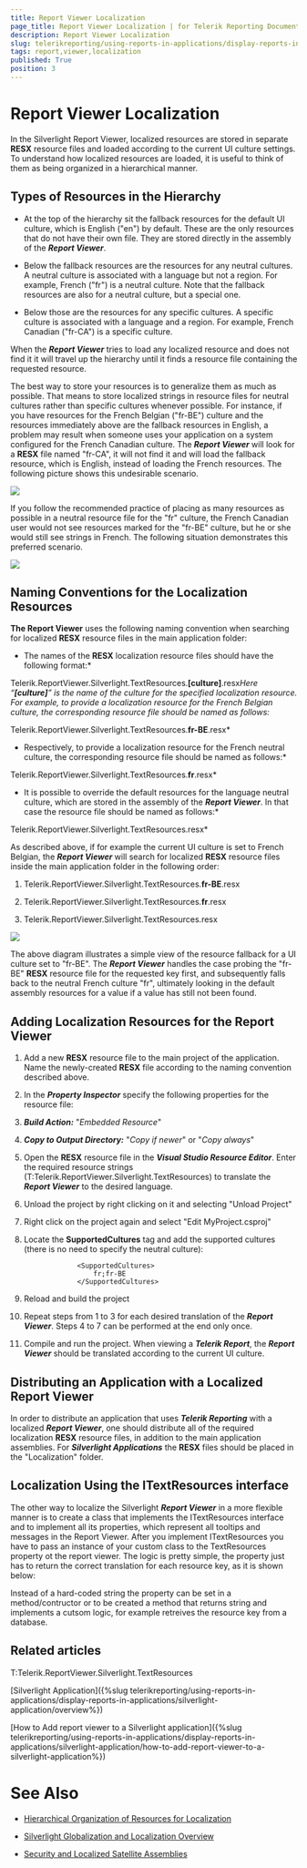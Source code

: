```yaml
---
title: Report Viewer Localization
page_title: Report Viewer Localization | for Telerik Reporting Documentation
description: Report Viewer Localization
slug: telerikreporting/using-reports-in-applications/display-reports-in-applications/silverlight-application/report-viewer-localization
tags: report,viewer,localization
published: True
position: 3
---
```


# Report Viewer Localization



In the Silverlight Report Viewer, localized resources are stored in separate __RESX__ resource files and loaded according to the current UI culture settings. To understand how localized resources are loaded, it is useful to think of them as being organized in a hierarchical manner.

## Types of Resources in the Hierarchy

* At the top of the hierarchy sit the fallback resources for the default UI culture, which is English ("en") by default. These are the only resources that do not have their own file. They are stored directly in the assembly of the __*Report Viewer*__.

* Below the fallback resources are the resources for any neutral cultures. A neutral culture is associated with a language but not a region. For example, French ("fr") is a neutral culture. Note that the fallback resources are also for a neutral culture, but a special one.

* Below those are the resources for any specific cultures. A specific culture is associated with a language and a region. For example, French Canadian ("fr-CA") is a specific culture.

When the __*Report Viewer*__ tries to load any localized resource and does not find it it will travel up the hierarchy until it finds a resource file containing the requested resource.

The best way to store your resources is to generalize them as much as possible. That means to store localized strings in resource files for neutral cultures rather than specific cultures whenever possible. For instance, if you have resources for the French Belgian ("fr-BE") culture and the resources immediately above are the fallback resources in English, a problem may result when someone uses your application on a system configured for the French Canadian culture. The __*Report Viewer*__ will look for a __RESX__ file named "fr-CA", it will not find it and will load the fallback resource, which is English, instead of loading the French resources. The following picture shows this undesirable scenario.

  
  ![](images/localization1.png)

If you follow the recommended practice of placing as many resources as possible in a neutral resource file for the "fr" culture, the French Canadian user would not see resources marked for the "fr-BE" culture, but he or she would still see strings in French. The following situation demonstrates this preferred scenario.

  
  ![](images/localization2.png)

## Naming Conventions for the Localization Resources

__The Report Viewer__ uses the following naming convention when searching for localized __RESX__ resource files in the main application folder:

* The names of the __RESX__ localization resource files should have the following format:*

Telerik.ReportViewer.Silverlight.TextResources.__[culture]__.resx*Here “__[culture]__” is the name of the culture for the specified localization resource. For example, to provide a localization resource 
        	for the French Belgian culture, the corresponding resource file should be named as follows:*

Telerik.ReportViewer.Silverlight.TextResources.__fr-BE__.resx*

* Respectively, to provide a localization resource for the French neutral culture, the corresponding resource file should 
	be named as follows:*

Telerik.ReportViewer.Silverlight.TextResources.__fr__.resx*

* It is possible to override the default resources for the language neutral culture, which are stored in the assembly of the 
		__*Report Viewer*__. In that case the resource file should be named as follows:*

Telerik.ReportViewer.Silverlight.TextResources.resx*

As described above, if for example the current UI culture is set to French Belgian, the __*Report Viewer*__ will search for localized __RESX__ resource files inside the main application folder in the following order:

1. Telerik.ReportViewer.Silverlight.TextResources.__fr-BE__.resx

1. Telerik.ReportViewer.Silverlight.TextResources.__fr__.resx

1. Telerik.ReportViewer.Silverlight.TextResources.resx

  
  ![](images/localization3.png)

The above diagram illustrates a simple view of the resource fallback for a UI culture set to "fr-BE". The __*Report Viewer*__ handles the case probing the "fr-BE" __RESX__ resource file for the requested key first, and subsequently falls back to the neutral French culture "fr", ultimately looking in the default assembly resources for a value if a value has still not been found.

## Adding Localization Resources for the Report Viewer

1. Add a new __RESX__ resource file to the main project of the application. Name the newly-created __RESX__ file according to the naming convention described above.

1. In the __*Property Inspector*__ specify the following properties for the resource file: 


1. __*Build Action:*__ "*Embedded Resource*"

1. __*Copy to Output Directory:*__ "*Copy if newer*" or "*Copy always*"

1. Open the __RESX__ resource file in the __*Visual Studio Resource Editor*__. Enter the required 
resource strings (T:Telerik.ReportViewer.Silverlight.TextResources) 
to translate the __*Report Viewer*__ to the desired language.

1. Unload the project by right clicking on it and selecting "Unload Project"

1. Right click on the project again and select "Edit MyProject.csproj"

1. Locate the __SupportedCultures__ tag and add the supported cultures (there is no need to specify the neutral culture): 
        		

	
					<SupportedCultures>
						fr;fr-BE
					</SupportedCultures>
				



1. Reload and build the project

1. Repeat steps from 1 to 3 for each desired translation of the __*Report Viewer*__. Steps 4 to 7 can be performed at the end only once.

1. Compile and run the project. When viewing a __*Telerik Report*__, the __*Report Viewer*__ should be translated according to the current UI culture.

## Distributing an Application with a Localized Report Viewer

In order to distribute an application that uses __*Telerik Reporting*__
        	with a localized __*Report Viewer*__, one should distribute all of the required 
        	localization __RESX__ resource files, in addition to the main application assemblies. 
        	For __*Silverlight Applications*__ the __RESX__
        	files should be placed in the "Localization" folder.

## Localization Using the ITextResources interface

The other way to localize the Silverlight __*Report Viewer*__ in a more flexible manner is to create a class that implements the 
  			ITextResources interface and to implement all its properties, which represent all tooltips and messages in the Report Viewer. After you implement ITextResources you have to pass an instance of your custom class to the TextResources property ot the report viewer. The logic is pretty
  			simple, the property just has to return the correct translation for each resource key, as it is shown below:
  			

	



	



Instead of a hard-coded string the property can be set in a method/contructor or to be created a method that returns string and implements a cutsom logic, 
  			for example retreives the resource key from a database.
  			

	



	



## Related articles

T:Telerik.ReportViewer.Silverlight.TextResources

[Silverlight Application]({%slug telerikreporting/using-reports-in-applications/display-reports-in-applications/silverlight-application/overview%})

[How to Add report viewer to a Silverlight application]({%slug telerikreporting/using-reports-in-applications/display-reports-in-applications/silverlight-application/how-to-add-report-viewer-to-a-silverlight-application%})

# See Also

 * [Hierarchical Organization of Resources for Localization](http://msdn2.microsoft.com/en-us/library/756hydy4(VS.71).aspx)

 * [Silverlight Globalization and Localization Overview](http://msdn.microsoft.com/en-us/library/cc838238(v=vs.95).aspx)

 * [Security and Localized Satellite Assemblies](http://msdn2.microsoft.com/en-us/library/ff8dk041(VS.71).aspx)
